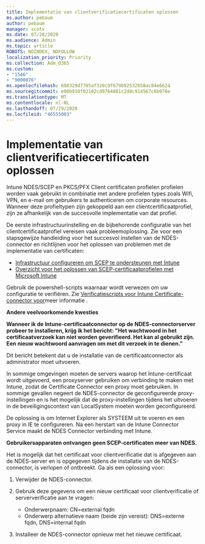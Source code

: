 ```yaml
---
title: Implementatie van clientverificatiecertificaten oplossen
ms.author: pebaum
author: pebaum
manager: scotv
ms.date: 07/28/2020
ms.audience: Admin
ms.topic: article
ROBOTS: NOINDEX, NOFOLLOW
localization_priority: Priority
ms.collection: Adm_O365
ms.custom:
- "1546"
- "9000076"
ms.openlocfilehash: 698329d7705af320c9f679b92532b58ac84e6624
ms.sourcegitcommit: e90b918f02102cd9764881c2d8c914567c6b070e
ms.translationtype: MT
ms.contentlocale: nl-NL
ms.lasthandoff: 07/29/2020
ms.locfileid: "46555003"
---
```

# <a name="troubleshooting-client-authentication-certificate-deployment"></a>Implementatie van clientverificatiecertificaten oplossen

Intune NDES/SCEP en PKCS/PFX Client certificaten profielen profielen worden vaak gebruikt in combinatie met andere profielen types zoals Wifi, VPN, en e-mail om gebruikers te authenticeren om corporate resources. Wanneer deze profieltypen zijn gekoppeld aan een clientcertificaatprofiel, zijn ze afhankelijk van de succesvolle implementatie van dat profiel.

De eerste infrastructuurinstelling en de bijbehorende configuratie van het clientcertificaatprofiel vereisen vaak probleemoplossing. Zie voor een stapsgewijze handleiding voor het succesvol instellen van de NDES-connector en richtlijnen voor het oplossen van problemen met de implementatie van certificaten: 

- [Infrastructuur configureren om SCEP te ondersteunen met Intune](https://support.microsoft.com/help/4459540/troubleshoot-ndes-configuration-for-use-with-intune)
- [Overzicht voor het oplossen van SCEP-certificaatprofielen met Microsoft Intune](https://support.microsoft.com/help/4457481/troubleshooting-scep-certificate-profile-deployment-in-intune)

Gebruik de powershell-scripts waarnaar wordt verwezen om uw configuratie te verifiëren. Zie [Verificatiescripts voor Intune Certificate-connector voor](https://github.com/microsoftgraph/powershell-intune-samples/tree/master/CertificationAuthority)meer informatie .

  
**Andere veelvoorkomende kwesties**

**Wanneer ik de Intune-certificaatconnector op de NDES-connectorserver probeer te installeren, krijg ik het bericht: "Het wachtwoord in het certificaatverzoek kan niet worden geverifieerd. Het kan al gebruikt zijn. Een nieuw wachtwoord aanvragen om met dit verzoek in te dienen."**  

Dit bericht betekent dat u de installatie van de certificaatconnector als administrator moet uitvoeren.

In sommige omgevingen moeten de servers waarop het Intune-certificaat wordt uitgevoerd, een proxyserver gebruiken om verbinding te maken met Intune, zodat de Certificate Connector een proxy moet gebruiken. In sommige gevallen negeert de NDES-connector de geconfigureerde proxy-instellingen en is het mogelijk dat de proxy-instellingen tijdens het uitvoeren in de beveiligingscontext van LocalSystem moeten worden geconfigureerd. 
 
De oplossing is om Internet Explorer als SYSTEEM uit te voeren en een proxy in IE te configureren. Na een herstart van de Intune Connector Service maakt de NDES Connector verbinding met Intune.

**Gebruikersapparaten ontvangen geen SCEP-certificaten meer van NDES.**

Het is mogelijk dat het certificaat voor clientverificatie dat is afgegeven aan de NDES-server en is opgegeven tijdens de installatie van de NDES-connector, is verlopen of ontbreekt. Ga als een oplossing voor: 
 
1. Verwijder de NDES-connector.  
2. Gebruik deze gegevens om een nieuw certificaat voor clientverificatie of serververificatie aan te vragen: 
 
    - Onderwerpnaam: CN=external fqdn  
    - Onderwerp alternatieve naam (beide zijn vereist): DNS=externe fqdn, DNS=internal fqdn 
 
3. Installeer de NDES-connector opnieuw met het nieuwe certificaat.
